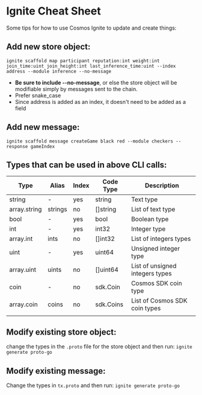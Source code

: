 # Ignite Cheat Sheet
Some tips for how to use Cosmos Ignite to update and create things:

## Add new store object:

`ignite scaffold map participant reputation:int weight:int join_time:uint join_height:int last_inference_time:uint --index address --module inference --no-message`

- **Be sure to include --no-message**, or else the store object will be modifiable simply by messages sent to the chain.
- Prefer snake_case
- Since address is added as an index, it doesn't need to be added as a field

## Add new message:
`ignite scaffold message createGame black red --module checkers --response gameIndex`

## Types that can be used in above CLI calls:

| Type         | Alias   | Index | Code Type | Description                     |
| ------------ | ------- | ----- | --------- | ------------------------------- |
| string       | -       | yes   | string    | Text type                       |
| array.string | strings | no    | []string  | List of text type               |
| bool         | -       | yes   | bool      | Boolean type                    |
| int          | -       | yes   | int32     | Integer type                    |
| array.int    | ints    | no    | []int32   | List of integers types          |
| uint         | -       | yes   | uint64    | Unsigned integer type           |
| array.uint   | uints   | no    | []uint64  | List of unsigned integers types |
| coin         | -       | no    | sdk.Coin  | Cosmos SDK coin type            |
| array.coin   | coins   | no    | sdk.Coins | List of Cosmos SDK coin types   |
|              |         |       |           |                                 |


## Modify existing store object:
change the types in the `.proto` file for the store object and then run:
`ignite generate proto-go`

## Modify existing message:
Change the types in `tx.proto` and then run:
`ignite generate proto-go`